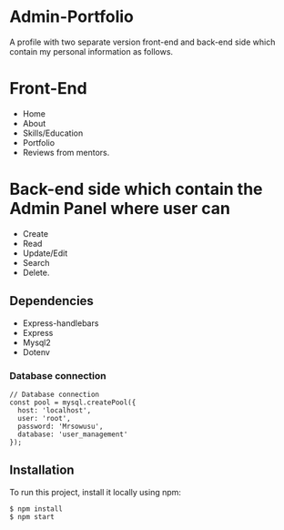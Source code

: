 
# Admin-Portfolio
A profile with two separate version front-end and back-end side which contain my personal information as follows.


# Front-End
- Home
- About
- Skills/Education
- Portfolio
- Reviews from mentors.


# Back-end side which contain the Admin Panel where user can
- Create
- Read
- Update/Edit
- Search
- Delete.


## Dependencies
- Express-handlebars
- Express
- Mysql2
- Dotenv


### Database connection
```
// Database connection
const pool = mysql.createPool({
  host: 'localhost',
  user: 'root',
  password: 'Mrsowusu',
  database: 'user_management'
});

```



## Installation
To run this project, install it locally using npm:


```
$ npm install
$ npm start
```
